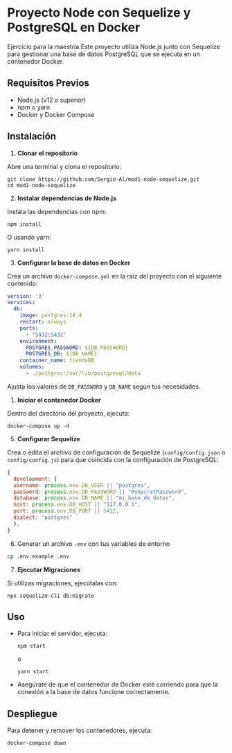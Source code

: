# Proyecto Node con Sequelize y PostgreSQL en Docker

Ejercicio para la maestria.Este proyecto utiliza Node.js junto con Sequelize para gestionar una base de datos PostgreSQL que se ejecuta en un contenedor Docker.

## Requisitos Previos

- Node.js (v12 o superior)
- npm o yarn
- Docker y Docker Compose

## Instalación

1. **Clonar el repositorio**

  Abre una terminal y clona el repositorio:
  ```
  git clone https://github.com/Sergio-Al/mod1-node-sequelize.git
  cd mod1-node-sequelize
  ```

2. **Instalar dependencias de Node.js**

  Instala las dependencias con npm:
  ```
  npm install
  ```
  O usando yarn:
  ```
  yarn install
  ```

3. **Configurar la base de datos en Docker**

  Crea un archivo `docker-compose.yml` en la raíz del proyecto con el siguiente contenido:

  ```yaml
  version: '3'
  services:
    db:
      image: postgres:14.4
      restart: always
      ports:
        - "5432:5432"
      environment: 
        POSTGRES_PASSWORD: ${DB_PASSWORD}
        POSTGRES_DB: ${DB_NAME}
      container_name: tiendaDB
      volumes:
        - ./postgres:/var/lib/postgresql/data
  ```

  Ajusta los valores de `DB_PASSWORD` y `DB_NAME` según tus necesidades.

1. **Iniciar el contenedor Docker**

  Dentro del directorio del proyecto, ejecuta:
  ```
  docker-compose up -d
  ```

5. **Configurar Sequelize**

  Crea o edita el archivo de configuración de Sequelize (`config/config.json` o `config/config.js`) para que coincida con la configuración de PostgreSQL:

  ```js
  {
    development: {
    username: process.env.DB_USER || "postgres",
    password: process.env.DB_PASSWORD || "MySecretPassword",
    database: process.env.DB_NAME || "mi_base_de_datos",
    host: process.env.DB_HOST || "127.0.0.1",
    port: process.env.DB_PORT || 5432,
    dialect: "postgres"
    },
  }
  ```

6. Generar un archivo  `.env` con tus variables de entorno
  ```bash
  cp .env.example .env
  ```

7. **Ejecutar Migraciones**

  Si utilizas migraciones, ejecútalas con:
  ```
  npx sequelize-cli db:migrate
  ```

## Uso

- Para iniciar el servidor, ejecuta:
  ```
  npm start
  ```
  o
  ```
  yarn start
  ```
  
- Asegúrate de que el contenedor de Docker esté corriendo para que la conexión a la base de datos funcione correctamente.

## Despliegue

Para detener y remover los contenedores, ejecuta:
```
docker-compose down
```
